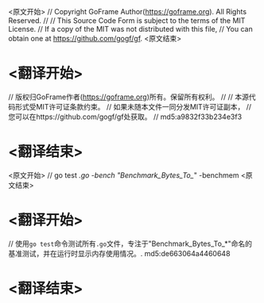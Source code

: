 
<原文开始>
// Copyright GoFrame Author(https://goframe.org). All Rights Reserved.
//
// This Source Code Form is subject to the terms of the MIT License.
// If a copy of the MIT was not distributed with this file,
// You can obtain one at https://github.com/gogf/gf.
<原文结束>

# <翻译开始>
// 版权归GoFrame作者(https://goframe.org)所有。保留所有权利。
//
// 本源代码形式受MIT许可证条款约束。
// 如果未随本文件一同分发MIT许可证副本，
// 您可以在https://github.com/gogf/gf处获取。
// md5:a9832f33b234e3f3
# <翻译结束>


<原文开始>
// go test *.go -bench "Benchmark_Bytes_To_*" -benchmem
<原文结束>

# <翻译开始>
// 使用`go test`命令测试所有`.go`文件，专注于"Benchmark_Bytes_To_*"命名的基准测试，并在运行时显示内存使用情况。. md5:de663064a4460648
# <翻译结束>

